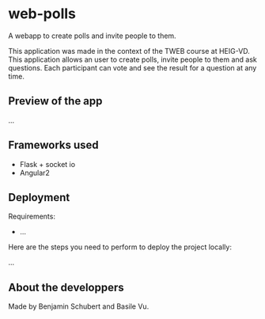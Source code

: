 # web-polls

A webapp to create polls and invite people to them.

This application was made in the context of the TWEB course at HEIG-VD. This application allows
an user to create polls, invite people to them and ask questions. Each participant can vote and see the
result for a question at any time.

## Preview of the app
...

## Frameworks used
* Flask + socket io
* Angular2

## Deployment

Requirements:
* ...

Here are the steps you need to perform to deploy the project locally:

...


## About the developpers
Made by Benjamin Schubert and Basile Vu.